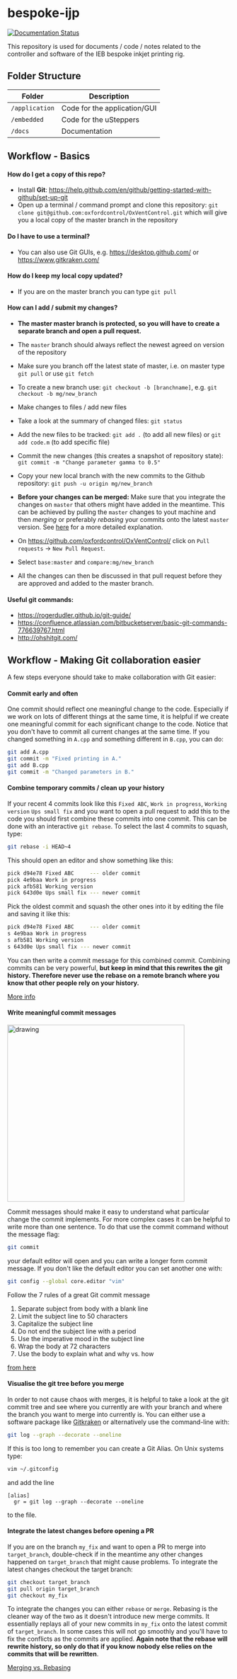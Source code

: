 # bespoke-ijp

[![Documentation Status](https://readthedocs.org/projects/bespoke-ijp/badge/?version=latest)](https://bespoke-ijp.readthedocs.io/en/latest/?badge=latest)

This repository is used for documents / code / notes related to the controller and software of the IEB bespoke inkjet printing rig. 
## Folder Structure
| Folder       |  Description  | 
| -------------| -------------|
| `/application`      | Code for the application/GUI |
| `/embedded`      | Code for the uSteppers |
| `/docs`      | Documentation |





## Workflow - Basics 
#### How do I get a copy of this repo?
- Install **Git**: https://help.github.com/en/github/getting-started-with-github/set-up-git
- Open up a terminal / command prompt and clone this repository: `git clone git@github.com:oxfordcontrol/OxVentControl.git` which will give you a local copy of the master branch in the repository

#### Do I have to use a terminal?
- You can also use Git GUIs, e.g. https://desktop.github.com/ or https://www.gitkraken.com/

#### How do I keep my local copy updated?
- If you are on the master branch you can type `git pull`

#### How can I add / submit my changes?
- **The master master branch is protected, so you will have to create a separate branch and open a pull request.**
- The `master` branch should always reflect the newest agreed on version of the repository
- Make sure you branch off the latest state of master, i.e. on master type `git pull` or use `git fetch`
- To create a new branch use: `git checkout -b [branchname]`, e.g. `git checkout -b mg/new_branch`
- Make changes to files / add new files
- Take a look at the summary of changed files: `git status` 
- Add the new files to be tracked: `git add .` (to add all new files) or `git add code.m` (to add specific file)
- Commit the new changes (this creates a snapshot of repository state): `git commit -m "Change parameter gamma to 0.5"`
- Copy your new local branch with the new commits to the Github repository: `git push -u origin mg/new_branch`

- **Before your changes can be merged:** Make sure that you integrate the changes on `master` that others might have added in the meantime. This can be achieved by pulling the `master` changes to yout machine and then *merging* or preferably *rebasing* your commits onto the latest `master` version. See [here](https://gist.github.com/blackfalcon/8428401#keeping-current-with-the-master-branch) for a more detailed explanation.
- On https://github.com/oxfordcontrol/OxVentControl/ click on `Pull requests` -> `New Pull Request`. 
- Select `base:master` and `compare:mg/new_branch`
- All the changes can then be discussed in that pull request before they are approved and added to the master branch.
#### Useful git commands:
- https://rogerdudler.github.io/git-guide/
- https://confluence.atlassian.com/bitbucketserver/basic-git-commands-776639767.html
- http://ohshitgit.com/

## Workflow - Making Git collaboration easier 
A few steps everyone should take to make collaboration with Git easier:

#### Commit early and often
One commit should reflect one meaningful change to the code. Especially if we work on lots of different things at the same time, it is helpful if we create one meaningful commit for each significant change to the code. Notice that you don't have to commit all current changes at the same time. If you changed something in `A.cpp` and something different in `B.cpp`, you can do:
```bash
git add A.cpp
git commit -m "Fixed printing in A."
git add B.cpp
git commit -m "Changed parameters in B."
```
#### Combine temporary commits / clean up your history
If your recent 4 commits look like this `Fixed ABC`, `Work in progress`, `Working version` `Ups small fix` and you want to open a pull request to add this to the code you should first combine these commits into one commit. This can be done with an interactive  `git rebase`. To select the last 4 commits to squash, type:
```bash
git rebase -i HEAD~4
```
This should open an editor and show something like this:
```bash
pick d94e78 Fixed ABC     --- older commit
pick 4e9baa Work in progress
pick afb581 Working version  
pick 643d0e Ups small fix --- newer commit
```
Pick the oldest commit and squash the other ones into it by editing the file and saving it like this:
```bash
pick d94e78 Fixed ABC     --- older commit
s 4e9baa Work in progress
s afb581 Working version  
s 643d0e Ups small fix --- newer commit
```
You can then write a commit message for this combined commit. Combining commits can be very powerful, **but keep in mind that this rewrites the git history. Therefore never use the rebase on a remote branch where you know that other people rely on your history.**

[More info](https://www.internalpointers.com/post/squash-commits-into-one-git)

#### Write meaningful commit messages
<img src="https://imgs.xkcd.com/comics/git_commit_2x.png" alt="drawing" width="400"/>

Commit messages should make it easy to understand what particular change the commit implements. For more complex cases it can be helpful to write more than one sentence. To do that use the commit command without the message flag:
```bash
git commit
```
your default editor will open and you can write a longer form commit message. If you don't like the default editor you can set another one with:
```bash
git config --global core.editor "vim"
```

Follow the 7 rules of a great Git commit message

1. Separate subject from body with a blank line
2. Limit the subject line to 50 characters
3. Capitalize the subject line
4. Do not end the subject line with a period
5. Use the imperative mood in the subject line
6. Wrap the body at 72 characters
7. Use the body to explain what and why vs. how

[from here](https://chris.beams.io/posts/git-commit/)

#### Visualise the git tree before you merge
In order to not cause chaos with merges, it is helpful to take a look at the git commit tree and see where you currently are with your branch and where the branch you want to merge into currently is. You can either use a software package like [Gitkraken](https://www.gitkraken.com/) or alternatively use the command-line with:
```bash
git log --graph --decorate --oneline
```
If this is too long to remember you can create a Git Alias. On Unix systems type:
```bash
vim ~/.gitconfig
```
and add the line
```
[alias]
  gr = git log --graph --decorate --oneline
```
to the file.
#### Integrate the latest changes before opening a PR
If you are on the branch `my_fix` and want to open a PR to merge into `target_branch`, double-check if in the meantime any other changes happened on `target_branch` that might cause problems. To integrate the latest changes checkout the target branch:
```bash
git checkout target_branch
git pull origin target_branch
git checkout my_fix
```
To integrate the changes you can either `rebase` or `merge`. Rebasing is the cleaner way of the two as it doesn't introduce new merge commits. It essentially replays all of your new commits in `my_fix` onto the latest commit of `target_branch`. In some cases this will not go smoothly and you'll have to fix the conflicts as the commits are applied. **Again note that the rebase will rewrite history, so only do that if you know nobody else relies on the commits that will be rewritten**.

[Merging vs. Rebasing](https://www.atlassian.com/git/tutorials/merging-vs-rebasing)
